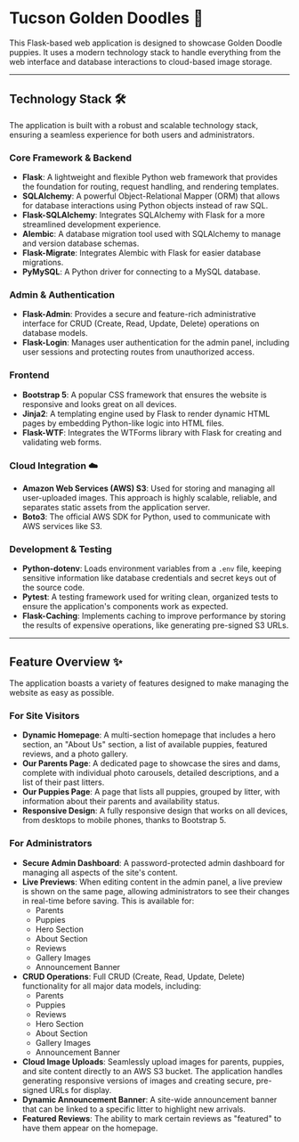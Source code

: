 # Tucson Golden Doodles 🐾

This Flask-based web application is designed to showcase Golden Doodle puppies. It uses a modern technology stack to handle everything from the web interface and database interactions to cloud-based image storage.

---

## Technology Stack 🛠️

The application is built with a robust and scalable technology stack, ensuring a seamless experience for both users and administrators.

### Core Framework & Backend

* **Flask**: A lightweight and flexible Python web framework that provides the foundation for routing, request handling, and rendering templates.
* **SQLAlchemy**: A powerful Object-Relational Mapper (ORM) that allows for database interactions using Python objects instead of raw SQL.
* **Flask-SQLAlchemy**: Integrates SQLAlchemy with Flask for a more streamlined development experience.
* **Alembic**: A database migration tool used with SQLAlchemy to manage and version database schemas.
* **Flask-Migrate**: Integrates Alembic with Flask for easier database migrations.
* **PyMySQL**: A Python driver for connecting to a MySQL database.

### Admin & Authentication

* **Flask-Admin**: Provides a secure and feature-rich administrative interface for CRUD (Create, Read, Update, Delete) operations on database models.
* **Flask-Login**: Manages user authentication for the admin panel, including user sessions and protecting routes from unauthorized access.

### Frontend

* **Bootstrap 5**: A popular CSS framework that ensures the website is responsive and looks great on all devices.
* **Jinja2**: A templating engine used by Flask to render dynamic HTML pages by embedding Python-like logic into HTML files.
* **Flask-WTF**: Integrates the WTForms library with Flask for creating and validating web forms.

### Cloud Integration ☁️

* **Amazon Web Services (AWS) S3**: Used for storing and managing all user-uploaded images. This approach is highly scalable, reliable, and separates static assets from the application server.
* **Boto3**: The official AWS SDK for Python, used to communicate with AWS services like S3.

### Development & Testing

* **Python-dotenv**: Loads environment variables from a `.env` file, keeping sensitive information like database credentials and secret keys out of the source code.
* **Pytest**: A testing framework used for writing clean, organized tests to ensure the application's components work as expected.
* **Flask-Caching**: Implements caching to improve performance by storing the results of expensive operations, like generating pre-signed S3 URLs.

---

## Feature Overview ✨

The application boasts a variety of features designed to make managing the website as easy as possible.

### For Site Visitors

* **Dynamic Homepage**: A multi-section homepage that includes a hero section, an "About Us" section, a list of available puppies, featured reviews, and a photo gallery.
* **Our Parents Page**: A dedicated page to showcase the sires and dams, complete with individual photo carousels, detailed descriptions, and a list of their past litters.
* **Our Puppies Page**: A page that lists all puppies, grouped by litter, with information about their parents and availability status.
* **Responsive Design**: A fully responsive design that works on all devices, from desktops to mobile phones, thanks to Bootstrap 5.

### For Administrators

* **Secure Admin Dashboard**: A password-protected admin dashboard for managing all aspects of the site's content.
* **Live Previews**: When editing content in the admin panel, a live preview is shown on the same page, allowing administrators to see their changes in real-time before saving. This is available for:
    * Parents
    * Puppies
    * Hero Section
    * About Section
    * Reviews
    * Gallery Images
    * Announcement Banner
* **CRUD Operations**: Full CRUD (Create, Read, Update, Delete) functionality for all major data models, including:
    * Parents
    * Puppies
    * Reviews
    * Hero Section
    * About Section
    * Gallery Images
    * Announcement Banner
* **Cloud Image Uploads**: Seamlessly upload images for parents, puppies, and site content directly to an AWS S3 bucket. The application handles generating responsive versions of images and creating secure, pre-signed URLs for display.
* **Dynamic Announcement Banner**: A site-wide announcement banner that can be linked to a specific litter to highlight new arrivals.
* **Featured Reviews**: The ability to mark certain reviews as "featured" to have them appear on the homepage.
